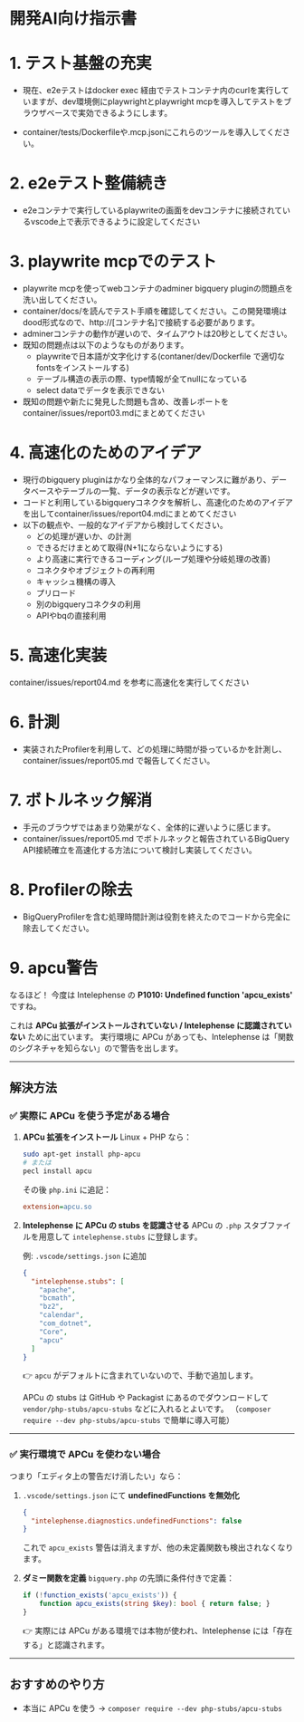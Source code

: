# 開発AI向け指示書


# 1. テスト基盤の充実
* 現在、e2eテストはdocker exec 経由でテストコンテナ内のcurlを実行していますが、dev環境側にplaywrightとplaywright mcpを導入してテストをブラウザベースで実効できるようにします。

* container/tests/Dockerfileや.mcp.jsonにこれらのツールを導入してください。

# 2. e2eテスト整備続き
* e2eコンテナで実行しているplaywriteの画面をdevコンテナに接続されているvscode上で表示できるように設定してください

# 3. playwrite mcpでのテスト
* playwrite mcpを使ってwebコンテナのadminer bigquery pluginの問題点を洗い出してください。
* container/docs/を読んでテスト手順を確認してください。この開発環境はdood形式なので、http://[コンテナ名]で接続する必要があります。
* adminerコンテナの動作が遅いので、タイムアウトは20秒としてください。
* 既知の問題点は以下のようなものがあります。
    * playwriteで日本語が文字化けする(contaner/dev/Dockerfile で適切なfontsをインストールする)
    * テーブル構造の表示の際、type情報が全てnullになっている
    * select dataでデータを表示できない
* 既知の問題や新たに発見した問題も含め、改善レポートをcontainer/issues/report03.mdにまとめてください

# 4. 高速化のためのアイデア
* 現行のbigquery pluginはかなり全体的なパフォーマンスに難があり、データベースやテーブルの一覧、データの表示などが遅いです。
* コードと利用しているbigqueryコネクタを解析し、高速化のためのアイデアを出してcontainer/issues/report04.mdにまとめてください
* 以下の観点や、一般的なアイデアから検討してください。
    * どの処理が遅いか、の計測
    * できるだけまとめて取得(N+1にならないようにする)
    * より高速に実行できるコーディング(ループ処理や分岐処理の改善)
    * コネクタやオブジェクトの再利用
    * キャッシュ機構の導入
    * プリロード
    * 別のbigqueryコネクタの利用
    * APIやbqの直接利用

# 5. 高速化実装
container/issues/report04.md を参考に高速化を実行してください

# 6. 計測
* 実装されたProfilerを利用して、どの処理に時間が掛っているかを計測し、container/issues/report05.md で報告してください。

# 7. ボトルネック解消
* 手元のブラウザではあまり効果がなく、全体的に遅いように感じます。
* container/issues/report05.md でボトルネックと報告されているBigQuery API接続確立を高速化する方法について検討し実装してください。

# 8. Profilerの除去
* BigQueryProfilerを含む処理時間計測は役割を終えたのでコードから完全に除去してください。


# 9. apcu警告
なるほど！
今度は Intelephense の **P1010: Undefined function 'apcu\_exists'** ですね。

これは **APCu 拡張がインストールされていない / Intelephense に認識されていない** ために出ています。
実行環境に APCu があっても、Intelephense は「関数のシグネチャを知らない」ので警告を出します。

---

## 解決方法

### ✅ 実際に APCu を使う予定がある場合

1. **APCu 拡張をインストール**
   Linux + PHP なら：

   ```bash
   sudo apt-get install php-apcu
   # または
   pecl install apcu
   ```

   その後 `php.ini` に追記：

   ```ini
   extension=apcu.so
   ```

2. **Intelephense に APCu の stubs を認識させる**
   APCu の `.php` スタブファイルを用意して `intelephense.stubs` に登録します。

   例: `.vscode/settings.json` に追加

   ```json
   {
     "intelephense.stubs": [
       "apache",
       "bcmath",
       "bz2",
       "calendar",
       "com_dotnet",
       "Core",
       "apcu"
     ]
   }
   ```

   👉 `apcu` がデフォルトに含まれていないので、手動で追加します。

   APCu の stubs は GitHub や Packagist にあるのでダウンロードして `vendor/php-stubs/apcu-stubs` などに入れるとよいです。
   （`composer require --dev php-stubs/apcu-stubs` で簡単に導入可能）

---

### ✅ 実行環境で APCu を使わない場合

つまり「エディタ上の警告だけ消したい」なら：

1. `.vscode/settings.json` にて **undefinedFunctions を無効化**

   ```json
   {
     "intelephense.diagnostics.undefinedFunctions": false
   }
   ```

   これで `apcu_exists` 警告は消えますが、他の未定義関数も検出されなくなります。

2. **ダミー関数を定義**
   `bigquery.php` の先頭に条件付きで定義：

   ```php
   if (!function_exists('apcu_exists')) {
       function apcu_exists(string $key): bool { return false; }
   }
   ```

   👉 実際には APCu がある環境では本物が使われ、Intelephense には「存在する」と認識されます。

---

## おすすめのやり方

* 本当に APCu を使う → `composer require --dev php-stubs/apcu-stubs`
